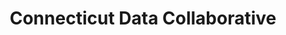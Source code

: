 ---
schema: default
title: Connecticut Data Collaborative
description: ''
logo: >-
  http://ec2-34-227-173-217.compute-1.amazonaws.com/wp-content/uploads/2018/06/ctdatacol_logo-01.jpg
---